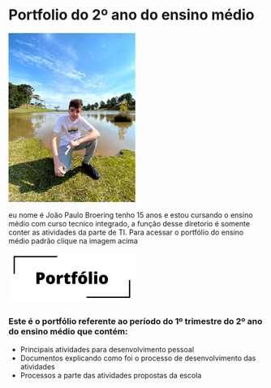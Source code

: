 # Portfolio do 2º ano do ensino médio

<img src="eu.jpeg" width="250">

eu nome é João Paulo Broering tenho 15 anos e estou cursando o ensino médio com curso tecnico integrado, a função desse diretorio é somente conter as atividades da parte de TI. Para acessar o portfólio do ensino médio padrão clique na imagem acima

[<img src="Portfólio (1).png" width="250">](https://sites.google.com/view/portfolio-joao-paulo-broering/in%C3%ADcio)

### Este é o portfólio referente ao período do 1º trimestre do 2º ano do ensino médio que contém:
* Principais atividades para desenvolvimento pessoal
* Documentos explicando como foi o processo de desenvolvimento das atividades
* Processos a parte das atividades propostas da escola
